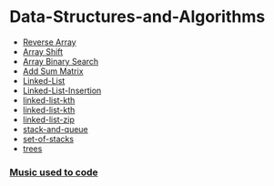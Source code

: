 # Data-Structures-and-Algorithms

- [Reverse Array](https://github.com/ArzuVon/data-structures-and-algorithms/tree/main/arrayReverse)
- [Array Shift](https://github.com/ArzuVon/data-structures-and-algorithms/tree/main/array-insert-shift)
- [Array Binary Search](https://github.com/ArzuVon/data-structures-and-algorithms/tree/main/array-binary-search)
- [Add Sum Matrix](https://github.com/ArzuVon/data-structures-and-algorithms/tree/main/addSum)
- [Linked-List]() 
- [Linked-List-Insertion]()
- [linked-list-kth]()
- [linked-list-kth]()
- [linked-list-zip]()
- [stack-and-queue]()
- [set-of-stacks]()
- [trees]()

###  [Music used to code](https://www.youtube.com/watch?v=M5QY2_8704o)
